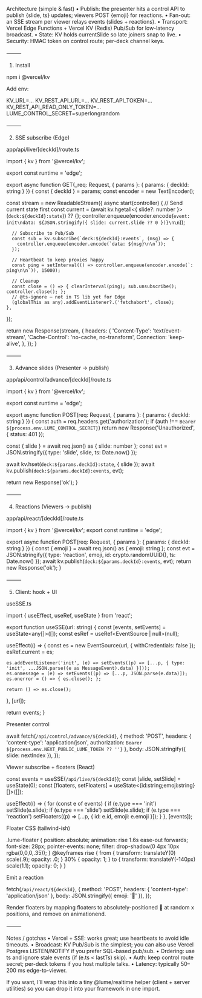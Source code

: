 Architecture (simple & fast)
	•	Publish: the presenter hits a control API to publish {slide, ts} updates; viewers POST {emoji} for reactions.
	•	Fan-out: an SSE stream per viewer relays events (slides + reactions).
	•	Transport: Vercel Edge Functions + Vercel KV (Redis) Pub/Sub for low-latency broadcast.
	•	State: KV holds currentSlide so late joiners snap to live.
	•	Security: HMAC token on control route; per-deck channel keys.

⸻

1) Install

npm i @vercel/kv

Add env:

KV_URL=...
KV_REST_API_URL=...
KV_REST_API_TOKEN=...
KV_REST_API_READ_ONLY_TOKEN=...
LUME_CONTROL_SECRET=superlongrandom


⸻

2) SSE subscribe (Edge)

app/api/live/[deckId]/route.ts

import { kv } from '@vercel/kv';

export const runtime = 'edge';

export async function GET(_req: Request, { params }: { params: { deckId: string } }) {
  const { deckId } = params;
  const encoder = new TextEncoder();

  const stream = new ReadableStream({
    async start(controller) {
      // Send current state first
      const current = (await kv.hgetall<{ slide?: number }>(`deck:${deckId}:state`)) ?? {};
      controller.enqueue(encoder.encode(`event: init\ndata: ${JSON.stringify({ slide: current.slide ?? 0 })}\n\n`));

      // Subscribe to Pub/Sub
      const sub = kv.subscribe(`deck:${deckId}:events`, (msg) => {
        controller.enqueue(encoder.encode(`data: ${msg}\n\n`));
      });

      // Heartbeat to keep proxies happy
      const ping = setInterval(() => controller.enqueue(encoder.encode(`: ping\n\n`)), 15000);

      // Cleanup
      const close = () => { clearInterval(ping); sub.unsubscribe(); controller.close(); };
      // @ts-ignore — not in TS lib yet for Edge
      (globalThis as any).addEventListener?.('fetchabort', close);
    },
  });

  return new Response(stream, {
    headers: {
      'Content-Type': 'text/event-stream',
      'Cache-Control': 'no-cache, no-transform',
      Connection: 'keep-alive',
    },
  });
}


⸻

3) Advance slides (Presenter → publish)

app/api/control/advance/[deckId]/route.ts

import { kv } from '@vercel/kv';

export const runtime = 'edge';

export async function POST(req: Request, { params }: { params: { deckId: string } }) {
  const auth = req.headers.get('authorization');
  if (auth !== `Bearer ${process.env.LUME_CONTROL_SECRET}`) return new Response('Unauthorized', { status: 401 });

  const { slide } = await req.json() as { slide: number };
  const evt = JSON.stringify({ type: 'slide', slide, ts: Date.now() });

  await kv.hset(`deck:${params.deckId}:state`, { slide });
  await kv.publish(`deck:${params.deckId}:events`, evt);

  return new Response('ok');
}


⸻

4) Reactions (Viewers → publish)

app/api/react/[deckId]/route.ts

import { kv } from '@vercel/kv';
export const runtime = 'edge';

export async function POST(req: Request, { params }: { params: { deckId: string } }) {
  const { emoji } = await req.json() as { emoji: string };
  const evt = JSON.stringify({ type: 'reaction', emoji, id: crypto.randomUUID(), ts: Date.now() });
  await kv.publish(`deck:${params.deckId}:events`, evt);
  return new Response('ok');
}


⸻

5) Client: hook + UI

useSSE.ts

import { useEffect, useRef, useState } from 'react';

export function useSSE(url: string) {
  const [events, setEvents] = useState<any[]>([]);
  const esRef = useRef<EventSource | null>(null);

  useEffect(() => {
    const es = new EventSource(url, { withCredentials: false });
    esRef.current = es;

    es.addEventListener('init', (e) => setEvents((p) => [...p, { type: 'init', ...JSON.parse((e as MessageEvent).data) }]));
    es.onmessage = (e) => setEvents((p) => [...p, JSON.parse(e.data)]);
    es.onerror = () => { es.close(); };

    return () => es.close();
  }, [url]);

  return events;
}

Presenter control

await fetch(`/api/control/advance/${deckId}`, {
  method: 'POST',
  headers: { 'content-type': 'application/json', authorization: `Bearer ${process.env.NEXT_PUBLIC_LUME_TOKEN ?? ''}` },
  body: JSON.stringify({ slide: nextIndex }),
});

Viewer subscribe + floaters (React)

const events = useSSE(`/api/live/${deckId}`);
const [slide, setSlide] = useState(0);
const [floaters, setFloaters] = useState<{id:string;emoji:string}[]>([]);

useEffect(() => {
  for (const e of events) {
    if (e.type === 'init') setSlide(e.slide);
    if (e.type === 'slide') setSlide(e.slide);
    if (e.type === 'reaction') setFloaters((p) => [...p, { id: e.id, emoji: e.emoji }]);
  }
}, [events]);

Floater CSS (tailwind-ish)

.lume-floater {
  position: absolute;
  animation: rise 1.6s ease-out forwards;
  font-size: 28px;
  pointer-events: none;
  filter: drop-shadow(0 4px 10px rgba(0,0,0,.35));
}
@keyframes rise {
  from { transform: translateY(0) scale(.9); opacity: .0; }
  30% { opacity: 1; }
  to { transform: translateY(-140px) scale(1.1); opacity: 0; }
}

Emit a reaction

fetch(`/api/react/${deckId}`, {
  method: 'POST',
  headers: { 'content-type': 'application/json' },
  body: JSON.stringify({ emoji: '👏' }),
});

Render floaters by mapping floaters to absolutely-positioned <span class="lume-floater">👏</span> at random x positions, and remove on animationend.

⸻

Notes / gotchas
	•	Vercel + SSE: works great; use heartbeats to avoid idle timeouts.
	•	Broadcast: KV Pub/Sub is the simplest; you can also use Vercel Postgres LISTEN/NOTIFY if you prefer SQL-based pub/sub.
	•	Ordering: use ts and ignore stale events (if (e.ts < lastTs) skip).
	•	Auth: keep control route secret; per-deck tokens if you host multiple talks.
	•	Latency: typically 50–200 ms edge-to-viewer.

If you want, I’ll wrap this into a tiny @lume/realtime helper (client + server utilities) so you can drop it into your framework in one import.